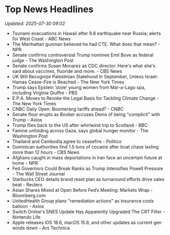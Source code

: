 # Top News Headlines

_Updated: 2025-07-30 09:02_

- Tsunami evacuations in Hawaii after 8.8 earthquake near Russia; alerts for West Coast - ABC News
- The Manhattan gunman believed he had CTE. What does that mean? - NPR
- Senate confirms controversial Trump nominee Emil Bove as federal judge - The Washington Post
- Senate confirms Susan Monarez as CDC director. Here's what she's said about vaccines, fluoride and more. - CBS News
- UK Will Recognize Palestinian Statehood In September, Unless Israel-Hamas Cease-Fire is Reached - The New York Times
- Trump says Epstein ‘stole’ young women from Mar-a-Lago spa, including Virginia Giuffre - PBS
- E.P.A. Moves to Revoke the Legal Basis for Tackling Climate Change - The New York Times
- CNBC Daily Open: Boomerang tariffs ahead? - CNBC
- Senate floor erupts as Booker accuses Dems of being "complicit" with Trump - Axios
- Trump flies back to the US after whirlwind trip to Scotland - BBC
- Famine unfolding across Gaza, says global hunger monitor - The Washington Post
- Thailand and Cambodia agree to ceasefire - Politico
- Dominican authorities find 1.5 tons of cocaine after boat chase lasting more than 12 hours - CBS News
- Afghans caught in mass deportations in Iran face an uncertain future at home - NPR
- Fed Governors Could Break Ranks as Trump Intensifies Powell Pressure - The Wall Street Journal
- Starbucks CEO details brand reset plan as turnaround efforts drive sales beat - Reuters
- Asian Shares Mixed at Open Before Fed’s Meeting: Markets Wrap - Bloomberg.com
- UnitedHealth Group plans "remediation actions" as insurance costs balloon - Axios
- Switch Online's SNES Update Has Apparently Upgraded The CRT Filter - Nintendo Life
- Apple releases iOS 18.6, macOS 15.6, and other updates as current gen winds down - Ars Technica